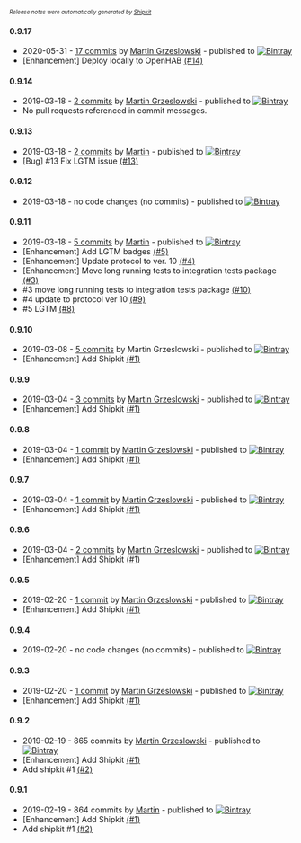 <sup><sup>*Release notes were automatically generated by [Shipkit](http://shipkit.org/)*</sup></sup>

#### 0.9.17
 - 2020-05-31 - [17 commits](https://github.com/magx2/jSupla/compare/v0.9.14...v0.9.17) by [Martin Grzeslowski](https://github.com/magx2) - published to [![Bintray](https://img.shields.io/badge/Bintray-0.9.17-green.svg)](https://bintray.com/big-boy/bigboy/jSupla/0.9.17)
 - [Enhancement] Deploy locally to OpenHAB [(#14)](https://github.com/magx2/jSupla/issues/14)

#### 0.9.14
 - 2019-03-18 - [2 commits](https://github.com/magx2/jSupla/compare/v0.9.13...v0.9.14) by [Martin Grzeslowski](https://github.com/magx2) - published to [![Bintray](https://img.shields.io/badge/Bintray-0.9.14-green.svg)](https://bintray.com/big-boy/bigboy/jSupla/0.9.14)
 - No pull requests referenced in commit messages.

#### 0.9.13
 - 2019-03-18 - [2 commits](https://github.com/magx2/jSupla/compare/v0.9.12...v0.9.13) by [Martin](https://github.com/magx2) - published to [![Bintray](https://img.shields.io/badge/Bintray-0.9.13-green.svg)](https://bintray.com/big-boy/bigboy/jSupla/0.9.13)
 - [Bug] #13 Fix LGTM issue [(#13)](https://github.com/magx2/jSupla/pull/13)

#### 0.9.12
 - 2019-03-18 - no code changes (no commits) - published to [![Bintray](https://img.shields.io/badge/Bintray-0.9.12-green.svg)](https://bintray.com/big-boy/bigboy/jSupla/0.9.12)

#### 0.9.11
 - 2019-03-18 - [5 commits](https://github.com/magx2/jSupla/compare/v0.9.10...v0.9.11) by [Martin](https://github.com/magx2) - published to [![Bintray](https://img.shields.io/badge/Bintray-0.9.11-green.svg)](https://bintray.com/big-boy/bigboy/jSupla/0.9.11)
 - [Enhancement] Add LGTM badges [(#5)](https://github.com/magx2/jSupla/issues/5)
 - [Enhancement] Update protocol to ver. 10 [(#4)](https://github.com/magx2/jSupla/issues/4)
 - [Enhancement] Move long running tests to integration tests package [(#3)](https://github.com/magx2/jSupla/issues/3)
 - #3 move long running tests to integration tests package [(#10)](https://github.com/magx2/jSupla/pull/10)
 - #4 update to protocol ver 10 [(#9)](https://github.com/magx2/jSupla/pull/9)
 - #5 LGTM [(#8)](https://github.com/magx2/jSupla/pull/8)

#### 0.9.10
 - 2019-03-08 - [5 commits](https://github.com/magx2/jSupla/compare/v0.9.9...v0.9.10) by Martin Grzeslowski - published to [![Bintray](https://img.shields.io/badge/Bintray-0.9.10-green.svg)](https://bintray.com/big-boy/bigboy/jSupla/0.9.10)
 - [Enhancement] Add Shipkit [(#1)](https://github.com/magx2/jSupla/issues/1)

#### 0.9.9
 - 2019-03-04 - [3 commits](https://github.com/magx2/jSupla/compare/v0.9.8...v0.9.9) by [Martin Grzeslowski](https://github.com/magx2) - published to [![Bintray](https://img.shields.io/badge/Bintray-0.9.9-green.svg)](https://bintray.com/big-boy/bigboy/jSupla/0.9.9)
 - [Enhancement] Add Shipkit [(#1)](https://github.com/magx2/jSupla/issues/1)

#### 0.9.8
 - 2019-03-04 - [1 commit](https://github.com/magx2/jSupla/compare/v0.9.7...v0.9.8) by [Martin Grzeslowski](https://github.com/magx2) - published to [![Bintray](https://img.shields.io/badge/Bintray-0.9.8-green.svg)](https://bintray.com/big-boy/bigboy/maven/0.9.8)
 - [Enhancement] Add Shipkit [(#1)](https://github.com/magx2/jSupla/issues/1)

#### 0.9.7
 - 2019-03-04 - [1 commit](https://github.com/magx2/jSupla/compare/v0.9.6...v0.9.7) by [Martin Grzeslowski](https://github.com/magx2) - published to [![Bintray](https://img.shields.io/badge/Bintray-0.9.7-green.svg)](https://bintray.com/big-boy/bigboy/maven/0.9.7)
 - [Enhancement] Add Shipkit [(#1)](https://github.com/magx2/jSupla/issues/1)

#### 0.9.6
 - 2019-03-04 - [2 commits](https://github.com/magx2/jSupla/compare/v0.9.5...v0.9.6) by [Martin Grzeslowski](https://github.com/magx2) - published to [![Bintray](https://img.shields.io/badge/Bintray-0.9.6-green.svg)](https://bintray.com/big-boy/bigboy/maven/0.9.6)
 - [Enhancement] Add Shipkit [(#1)](https://github.com/magx2/jSupla/issues/1)

#### 0.9.5
 - 2019-02-20 - [1 commit](https://github.com/magx2/jSupla/compare/v0.9.4...v0.9.5) by [Martin Grzeslowski](https://github.com/magx2) - published to [![Bintray](https://img.shields.io/badge/Bintray-0.9.5-green.svg)](https://bintray.com/big-boy/bigboy/maven/0.9.5)
 - [Enhancement] Add Shipkit [(#1)](https://github.com/magx2/jSupla/issues/1)

#### 0.9.4
 - 2019-02-20 - no code changes (no commits) - published to [![Bintray](https://img.shields.io/badge/Bintray-0.9.4-green.svg)](https://bintray.com/big-boy/bigboy/maven/0.9.4)

#### 0.9.3
 - 2019-02-20 - [1 commit](https://github.com/magx2/jSupla/compare/v0.9.2...v0.9.3) by [Martin Grzeslowski](https://github.com/magx2) - published to [![Bintray](https://img.shields.io/badge/Bintray-0.9.3-green.svg)](https://bintray.com/big-boy/bigboy/maven/0.9.3)
 - [Enhancement] Add Shipkit [(#1)](https://github.com/magx2/jSupla/issues/1)

#### 0.9.2
 - 2019-02-19 - 865 commits by [Martin Grzeslowski](https://github.com/magx2) - published to [![Bintray](https://img.shields.io/badge/Bintray-0.9.2-green.svg)](https://bintray.com/big-boy/bigboy/maven/0.9.2)
 - [Enhancement] Add Shipkit [(#1)](https://github.com/magx2/jSupla/issues/1)
 - Add shipkit #1 [(#2)](https://github.com/magx2/jSupla/pull/2)

#### 0.9.1
 - 2019-02-19 - 864 commits by [Martin](https://github.com/magx2) - published to [![Bintray](https://img.shields.io/badge/Bintray-0.9.1-green.svg)](https://bintray.com/big-boy/bigboy/maven/0.9.1)
 - [Enhancement] Add Shipkit [(#1)](https://github.com/magx2/jSupla/issues/1)
 - Add shipkit #1 [(#2)](https://github.com/magx2/jSupla/pull/2)

